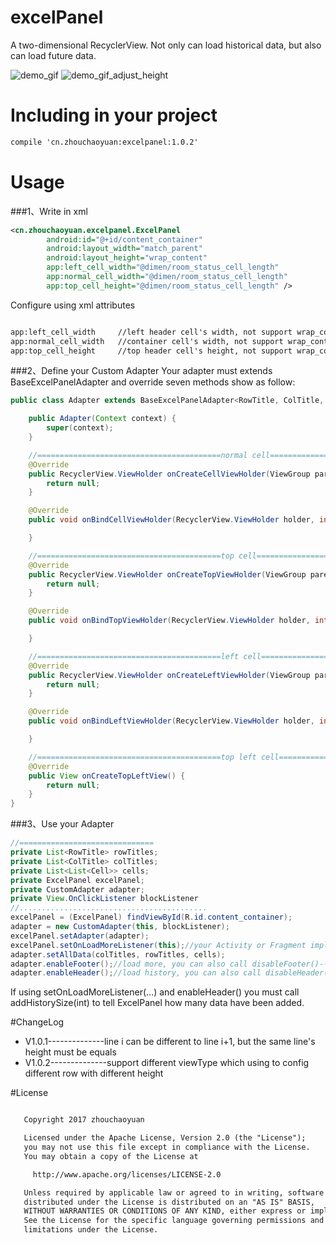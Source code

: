 # excelPanel
A two-dimensional RecyclerView. Not only can load historical data, but also can load future data.

![demo_gif](https://raw.githubusercontent.com/zhouchaoyuan/excelPanel/master/app/src/main/assets/roomFormDemo.gif)
![demo_gif_adjust_height](https://raw.githubusercontent.com/zhouchaoyuan/excelPanel/master/app/src/main/assets/roomFormDemoAdjustHeight.gif)

# Including in your project

```xml
compile 'cn.zhouchaoyuan:excelpanel:1.0.2'
```

# Usage

###1、Write in xml

```xml
<cn.zhouchaoyuan.excelpanel.ExcelPanel
        android:id="@+id/content_container"
        android:layout_width="match_parent"
        android:layout_height="wrap_content"
        app:left_cell_width="@dimen/room_status_cell_length"
        app:normal_cell_width="@dimen/room_status_cell_length"
        app:top_cell_height="@dimen/room_status_cell_length" />
```

Configure using xml attributes

```xml

app:left_cell_width     //left header cell's width, not support wrap_content
app:normal_cell_width   //container cell's width, not support wrap_content
app:top_cell_height     //top header cell's height, not support wrap_content

```


###2、Define your Custom Adapter
Your adapter must extends BaseExcelPanelAdapter and override seven methods show as follow:

```java
public class Adapter extends BaseExcelPanelAdapter<RowTitle, ColTitle, Cell>{

    public Adapter(Context context) {
        super(context);
    }

    //=========================================normal cell=========================================
    @Override
    public RecyclerView.ViewHolder onCreateCellViewHolder(ViewGroup parent, int viewType) {
        return null;
    }

    @Override
    public void onBindCellViewHolder(RecyclerView.ViewHolder holder, int verticalPosition, int horizontalPosition) {

    }

    //=========================================top cell===========================================
    @Override
    public RecyclerView.ViewHolder onCreateTopViewHolder(ViewGroup parent, int viewType) {
        return null;
    }

    @Override
    public void onBindTopViewHolder(RecyclerView.ViewHolder holder, int position) {

    }

    //=========================================left cell===========================================
    @Override
    public RecyclerView.ViewHolder onCreateLeftViewHolder(ViewGroup parent, int viewType) {
        return null;
    }

    @Override
    public void onBindLeftViewHolder(RecyclerView.ViewHolder holder, int position) {

    }

    //=========================================top left cell=======================================
    @Override
    public View onCreateTopLeftView() {
        return null;
    }
}
```

###3、Use your Adapter

```java
//==============================
private List<RowTitle> rowTitles;
private List<ColTitle> colTitles;
private List<List<Cell>> cells;
private ExcelPanel excelPanel;
private CustomAdapter adapter;
private View.OnClickListener blockListener
//..........................................
excelPanel = (ExcelPanel) findViewById(R.id.content_container);
adapter = new CustomAdapter(this, blockListener);
excelPanel.setAdapter(adapter);
excelPanel.setOnLoadMoreListener(this);//your Activity or Fragment implement ExcelPanel.OnLoadMoreListener
adapter.setAllData(colTitles, rowTitles, cells);
adapter.enableFooter();//load more, you can also call disableFooter()----default
adapter.enableHeader();//load history, you can also call disableHeader()----default
```

If using setOnLoadMoreListener(...) and enableHeader() you must call addHistorySize(int) to tell ExcelPanel how many data have been added.

#ChangeLog

- V1.0.1--------------line i can be different to line i+1, but the same line's height must be equals
- V1.0.2--------------support different viewType which using to config different row with different height

#License

```xml

   Copyright 2017 zhouchaoyuan

   Licensed under the Apache License, Version 2.0 (the "License");
   you may not use this file except in compliance with the License.
   You may obtain a copy of the License at

     http://www.apache.org/licenses/LICENSE-2.0

   Unless required by applicable law or agreed to in writing, software
   distributed under the License is distributed on an "AS IS" BASIS,
   WITHOUT WARRANTIES OR CONDITIONS OF ANY KIND, either express or implied.
   See the License for the specific language governing permissions and
   limitations under the License.

```